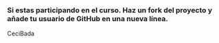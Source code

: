 ### Si estas participando en el curso. Haz un fork del proyecto y añade tu usuario de GitHub en una nueva línea.
CeciBada

